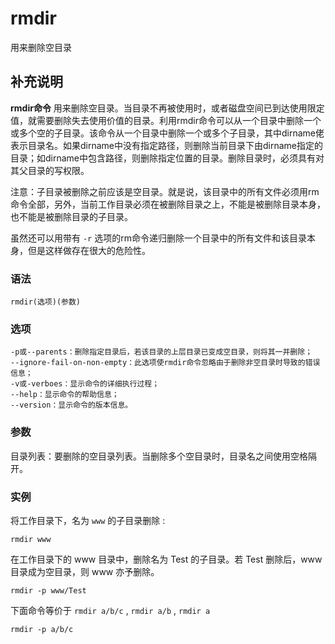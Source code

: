 #  rmdir

用来删除空目录

##  补充说明

**rmdir命令**
用来删除空目录。当目录不再被使用时，或者磁盘空间已到达使用限定值，就需要删除失去使用价值的目录。利用rmdir命令可以从一个目录中删除一个或多个空的子目录。该命令从一个目录中删除一个或多个子目录，其中dirname佬表示目录名。如果dirname中没有指定路径，则删除当前目录下由dirname指定的目录；如dirname中包含路径，则删除指定位置的目录。删除目录时，必须具有对其父目录的写权限。

注意：子目录被删除之前应该是空目录。就是说，该目录中的所有文件必须用rm命令全部，另外，当前工作目录必须在被删除目录之上，不能是被删除目录本身，也不能是被删除目录的子目录。

虽然还可以用带有 ` -r ` 选项的rm命令递归删除一个目录中的所有文件和该目录本身，但是这样做存在很大的危险性。

###  语法

    
    
    rmdir(选项)(参数)
    

###  选项

    
    
    -p或--parents：删除指定目录后，若该目录的上层目录已变成空目录，则将其一并删除；
    --ignore-fail-on-non-empty：此选项使rmdir命令忽略由于删除非空目录时导致的错误信息；
    -v或-verboes：显示命令的详细执行过程；
    --help：显示命令的帮助信息；
    --version：显示命令的版本信息。
    

###  参数

目录列表：要删除的空目录列表。当删除多个空目录时，目录名之间使用空格隔开。

###  实例

将工作目录下，名为 ` www ` 的子目录删除 :

    
    
    rmdir www
    

在工作目录下的 www 目录中，删除名为 Test 的子目录。若 Test 删除后，www 目录成为空目录，则 www 亦予删除。

    
    
    rmdir -p www/Test
    

下面命令等价于 ` rmdir a/b/c ` , ` rmdir a/b ` , ` rmdir a `

    
    
    rmdir -p a/b/c
    

